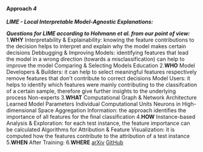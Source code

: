 #### Approach *4*
***LIME - Local Interpretable Model-Agnostic Explanations:***

***Questions for LIME according to Hohmann et al. from our point of view:***
1.**WHY**
Interpretability & Explainability: knowing the feature contributions to the decision helps to interpret and explain why the model makes certain decisions
Debbugging & Improving Models: identifying features that lead the model in a wrong direction (towards a misclassification) can help to improve the model
Comparing & Selecting Models
Education
2.**WHO**
Model Developers & Builders: it can help to select meaningful features respectively remove features that don't contribute to correct decisions
Model Users: it helps to identify which features were mainly contributing to the classifcation of a certain sample, therefore give further insights to the underlying process
Non-experts
3.**WHAT**
Computational Graph & Network Architecture
Learned Model Parameters
Individual Computational Units
Neurons in High-dimensional Space
Aggregation Information: the approach identifies the importance of all features for the final classification
4.**HOW**
Instance-based Analysis & Exploration: for each test instance, the feature importance can be calculated
Algorithms for Attribution & Feature Visualization: it is computed how the features contribute to the attribution of a test instance
5.**WHEN**
After Training: 
6.**WHERE**
[arXiv](https://arxiv.org/abs/1602.04938)
[GitHub](https://github.com/marcotcr/lime)
